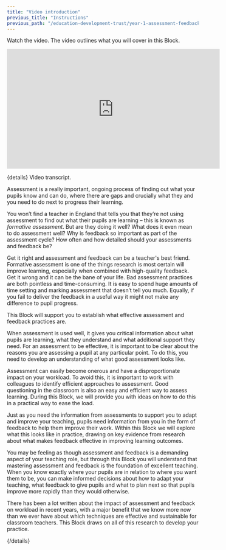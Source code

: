 ```yaml
---
title: "Video introduction"
previous_title: "Instructions"
previous_path: "/education-development-trust/year-1-assessment-feedback-and-questioning/intro-ect-instructions"
---
```



Watch the video. The video outlines what you will cover in this Block.

<iframe width="560" height="315" src="https://www.youtube.com/embed/lNs21BhfgkE" title="YouTube video player" frameborder="0" allow="accelerometer; autoplay; clipboard-write; encrypted-media; gyroscope; picture-in-picture; web-share" allowfullscreen></iframe>


{details}
Video transcript.


Assessment is a really important, ongoing process of finding out what your pupils know and can do, where there are gaps and crucially what they and you need to do next to progress their learning.

You won’t find a teacher in England that tells you that they’re not using assessment to find out what their pupils are learning – this is known as _formative assessment_. But are they doing it well? What does it even mean to do assessment well? Why is feedback so important as part of the assessment cycle? How often and how detailed should your assessments and feedback be?

Get it right and assessment and feedback can be a teacher's best friend. Formative assessment is one of the things research is most certain will improve learning, especially when combined with high-quality feedback. Get it wrong and it can be the bane of your life. Bad assessment practices are both pointless and time-consuming. It is easy to spend huge amounts of time setting and marking assessment that doesn’t tell you much. Equally, if you fail to deliver the feedback in a useful way it might not make any difference to pupil progress.

This Block will support you to establish what effective assessment and feedback practices are.

When assessment is used well, it gives you critical information about what pupils are learning, what they understand and what additional support they need. For an assessment to be effective, it is important to be clear about the reasons you are assessing a pupil at any particular point. To do this, you need to develop an understanding of what good assessment looks like.

Assessment can easily become onerous and have a disproportionate impact on your workload. To avoid this, it is important to work with colleagues to identify efficient approaches to assessment. Good questioning in the classroom is also an easy and efficient way to assess learning. During this Block, we will provide you with ideas on how to do this in a practical way to ease the load.

Just as you need the information from assessments to support you to adapt and improve your teaching, pupils need information from you in the form of feedback to help them improve their work. Within this Block we will explore what this looks like in practice, drawing on key evidence from research about what makes feedback effective in improving learning outcomes.

You may be feeling as though assessment and feedback is a demanding aspect of your teaching role, but through this Block you will understand that mastering assessment and feedback is the foundation of excellent teaching. When you know exactly where your pupils are in relation to where you want them to be, you can make informed decisions about how to adapt your teaching, what feedback to give pupils and what to plan next so that pupils improve more rapidly than they would otherwise.

There has been a lot written about the impact of assessment and feedback on workload in recent years, with a major benefit that we know more now than we ever have about which techniques are effective and sustainable for classroom teachers. This Block draws on all of this research to develop your practice.

{/details}


